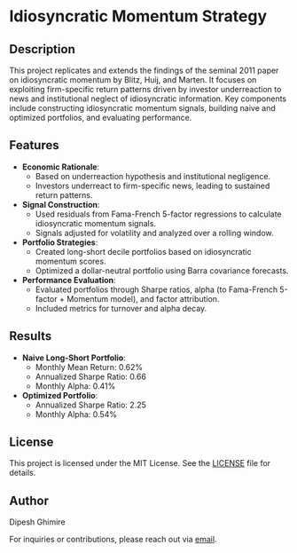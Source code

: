 # Idiosyncratic Momentum Strategy

## Description
This project replicates and extends the findings of the seminal 2011 paper on idiosyncratic momentum by Blitz, Huij, and Marten. It focuses on exploiting firm-specific return patterns driven by investor underreaction to news and institutional neglect of idiosyncratic information. Key components include constructing idiosyncratic momentum signals, building naive and optimized portfolios, and evaluating performance.

## Features
- **Economic Rationale**:
  - Based on underreaction hypothesis and institutional negligence.
  - Investors underreact to firm-specific news, leading to sustained return patterns.
- **Signal Construction**:
  - Used residuals from Fama-French 5-factor regressions to calculate idiosyncratic momentum signals.
  - Signals adjusted for volatility and analyzed over a rolling window.
- **Portfolio Strategies**:
  - Created long-short decile portfolios based on idiosyncratic momentum scores.
  - Optimized a dollar-neutral portfolio using Barra covariance forecasts.
- **Performance Evaluation**:
  - Evaluated portfolios through Sharpe ratios, alpha (to Fama-French 5-factor + Momentum model), and factor attribution.
  - Included metrics for turnover and alpha decay.

## Results
- **Naive Long-Short Portfolio**:
  - Monthly Mean Return: 0.62%
  - Annualized Sharpe Ratio: 0.66
  - Monthly Alpha: 0.41%
- **Optimized Portfolio**:
  - Annualized Sharpe Ratio: 2.25
  - Monthly Alpha: 0.54%

## License
This project is licensed under the MIT License. See the [LICENSE](LICENSE) file for details.

## Author
Dipesh Ghimire

For inquiries or contributions, please reach out via [email](mailto:dipesh77@byu.edu).
